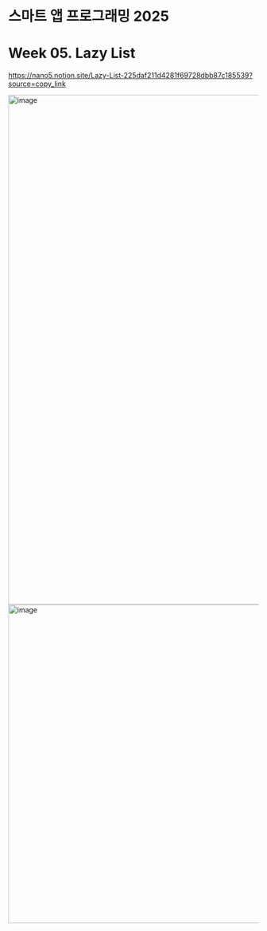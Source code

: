 # 스마트 앱 프로그래밍 2025

# Week 05. Lazy List

https://nano5.notion.site/Lazy-List-225daf211d4281f69728dbb87c185539?source=copy_link

<img width="1024" alt="image" src="https://github.com/user-attachments/assets/07904f0e-b00c-43b8-b00d-e5ca818cf3e5" />

<img width="640" alt="image" src="https://github.com/user-attachments/assets/52964ee9-a5f5-4cca-b75d-b36d4c7cfb40" />

